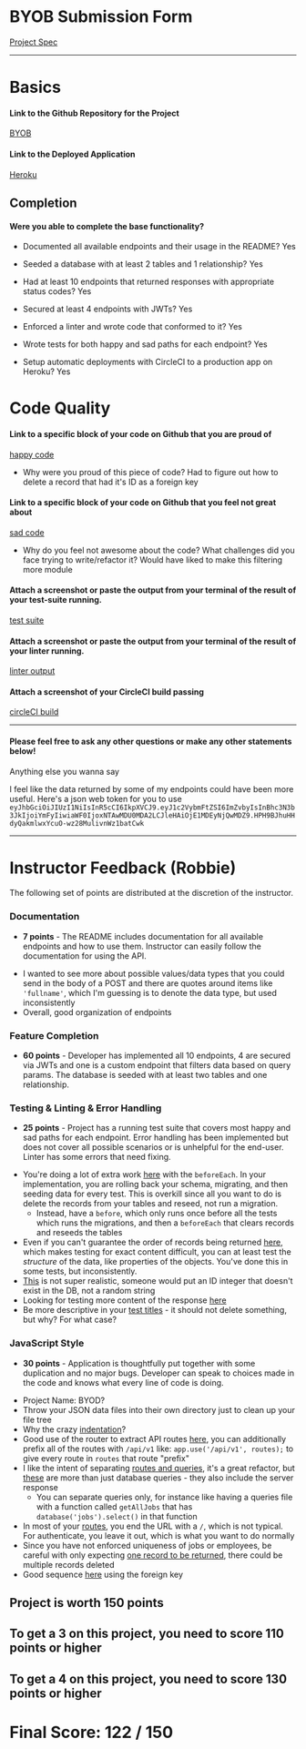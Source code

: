 # BYOB Submission Form

[Project Spec](http://frontend.turing.io/projects/build-your-own-backend.html)

------

# Basics

#### Link to the Github Repository for the Project
[BYOB](https://github.com/kamos1/byob)

#### Link to the Deployed Application
[Heroku](https://sensationnel-croissant-26998.herokuapp.com/)


## Completion

#### Were you able to complete the base functionality?

* Documented all available endpoints and their usage in the README?
Yes

* Seeded a database with at least 2 tables and 1 relationship?
Yes

* Had at least 10 endpoints that returned responses with appropriate status codes?
Yes

* Secured at least 4 endpoints with JWTs?
Yes

* Enforced a linter and wrote code that conformed to it?
Yes

* Wrote tests for both happy and sad paths for each endpoint?
Yes

* Setup automatic deployments with CircleCI to a production app on Heroku?
Yes

# Code Quality

#### Link to a specific block of your code on Github that you are proud of
[happy code](https://github.com/kamos1/byob/blob/master/server/queries.js#L67-L86)

* Why were you proud of this piece of code? Had to figure out how to delete a record that had it's ID as a foreign key

#### Link to a specific block of your code on Github that you feel not great about
[sad code](https://github.com/kamos1/byob/blob/master/server/queries.js#L89-L103)

* Why do you feel not awesome about the code? What challenges did you face trying to write/refactor it? Would have liked to make this filtering more module

#### Attach a screenshot or paste the output from your terminal of the result of your test-suite running.

[test suite]([Imgur](http://i.imgur.com/7MBfedm.png))

#### Attach a screenshot or paste the output from your terminal of the result of your linter running.

[linter output]([Imgur](http://i.imgur.com/7MBfedm.png))

#### Attach a screenshot of your CircleCI build passing

[circleCI build]([Imgur](http://i.imgur.com/46OId2A.png))

-----

#### Please feel free to ask any other questions or make any other statements below!

Anything else you wanna say

I feel like the data returned by some of my endpoints could have been more useful.
Here's a json web token for you to use ```eyJhbGciOiJIUzI1NiIsInR5cCI6IkpXVCJ9.eyJ1c2VybmFtZSI6ImZvbyIsInBhc3N3b3JkIjoiYmFyIiwiaWF0IjoxNTAwMDU0MDA2LCJleHAiOjE1MDEyNjQwMDZ9.HPH9BJhuHHdyQakmlwxYcuO-wz28MulivnWz1batCwk```

-----


# Instructor Feedback (Robbie)

The following set of points are distributed at the discretion of the instructor.

### Documentation

* **7 points** -  The README includes documentation for all available endpoints and how to use them. Instructor can easily follow the documentation for using the API.

- I wanted to see more about possible values/data types that you could send in the body of a POST and there are quotes around items like `'fullname'`, which I'm guessing is to denote the data type, but used inconsistently
- Overall, good organization of endpoints

### Feature Completion

* **60 points** - Developer has implemented all 10 endpoints, 4 are secured via JWTs and one is a custom endpoint that filters data based on query params. The database is seeded with at least two tables and one relationship.

### Testing & Linting & Error Handling

* **25 points** - Project has a running test suite that covers most happy and sad paths for each endpoint. Error handling has been implemented but does not cover all possible scenarios or is unhelpful for the end-user. Linter has some errors that need fixing.

- You're doing a lot of extra work [here](https://github.com/kamos1/byob/blob/master/test/routes.spec.js#L16-L27) with the `beforeEach`. In your implementation, you are rolling back your schema, migrating, and then seeding data for every test. This is overkill since all you want to do is delete the records from your tables and reseed, not run a migration.
  - Instead, have a `before`, which only runs once before all the tests which runs the migrations, and then a `beforeEach` that clears records and reseeds the tables
- Even if you can't guarantee the order of records being returned [here](https://github.com/kamos1/byob/blob/master/test/routes.spec.js#L35-L38), which makes testing for exact content difficult, you can at least test the _structure_ of the data, like properties of the objects. You've done this in some tests, but inconsistently.
- [This](https://github.com/kamos1/byob/blob/master/test/routes.spec.js#L58) is not super realistic, someone would put an ID integer that doesn't exist in the DB, not a random string
- Looking for testing more content of the response [here](https://github.com/kamos1/byob/blob/master/test/routes.spec.js#L109)
- Be more descriptive in your [test titles](https://github.com/kamos1/byob/blob/master/test/routes.spec.js#L356) - it should not delete something, but why? For what case?

### JavaScript Style

* **30 points** - Application is thoughtfully put together with some duplication and no major bugs. Developer can speak to choices made in the code and knows what every line of code is doing.

- Project Name: BYOD?
- Throw your JSON data files into their own directory just to clean up your file tree
- Why the crazy [indentation](https://github.com/kamos1/byob/blob/master/db/migrations/20170709084726_initial.js#L1-L21)?
- Good use of the router to extract API routes [here](https://github.com/kamos1/byob/blob/master/server/server.js#L17), you can additionally prefix all of the routes with `/api/v1` like: `app.use('/api/v1', routes);` to give every route in `routes` that route "prefix"
- I like the intent of separating [routes and queries](https://github.com/kamos1/byob/tree/master/server), it's a great refactor, but [these](https://github.com/kamos1/byob/blob/master/server/queries.js) are more than just database queries - they also include the server response
  - You can separate queries only, for instance like having a queries file with a function called `getAllJobs` that has `database('jobs').select()` in that function
- In most of your [routes](https://github.com/kamos1/byob/blob/master/server/endpoints.js), you end the URL with a `/`, which is not typical. For authenticate, you leave it out, which is what you want to do normally
- Since you have not enforced uniqueness of jobs or employees, be careful with only expecting [one record to be returned](https://github.com/kamos1/byob/blob/master/server/queries.js#L164), there could be multiple records deleted
- Good sequence [here](https://github.com/kamos1/byob/blob/master/server/queries.js#L96-L99) using the foreign key

## Project is worth 150 points

## To get a 3 on this project, you need to score 110 points or higher
## To get a 4 on this project, you need to score 130 points or higher

# Final Score: 122 / 150
